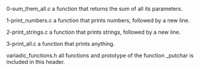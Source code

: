 0-sum_them_all.c			a function that returns the sum of all its parameters.

1-print_numbers.c			a function that prints numbers, followed by a new line.

2-print_strings.c			a function that prints strings, followed by a new line.

3-print_all.c				a function that prints anything.

variadic_functions.h			all functions and prototype of the function _putchar is included in this header.
